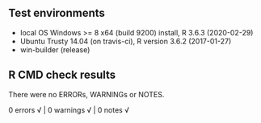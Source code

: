 ## Test environments
* local OS Windows >= 8 x64 (build 9200) install, R 3.6.3 (2020-02-29)
* Ubuntu Trusty 14.04 (on travis-ci), R version 3.6.2 (2017-01-27)
* win-builder (release)

## R CMD check results
There were no ERRORs, WARNINGs or NOTES.

0 errors √ | 0 warnings √ | 0 notes √
